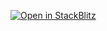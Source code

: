 [![Open in StackBlitz](https://developer.stackblitz.com/img/open_in_stackblitz.svg)](https://stackblitz.com/github/dictybase-playground/image-component-demo/tree/refactor/ordinal-resize?file=src/Image.tsx)
